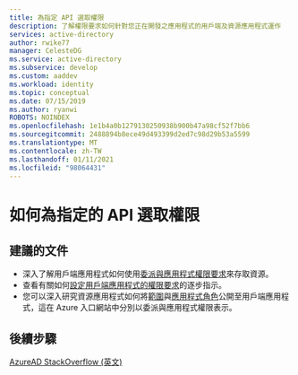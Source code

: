 ```yaml
---
title: 為指定 API 選取權限
description: 了解權限要求如何針對您正在開發之應用程式的用戶端及資源應用程式運作
services: active-directory
author: rwike77
manager: CelesteDG
ms.service: active-directory
ms.subservice: develop
ms.custom: aaddev
ms.workload: identity
ms.topic: conceptual
ms.date: 07/15/2019
ms.author: ryanwi
ROBOTS: NOINDEX
ms.openlocfilehash: 1e1b4a0b1279130250938b900b47a98cf52f7bb6
ms.sourcegitcommit: 2488894b8ece49d493399d2ed7c98d29b53a5599
ms.translationtype: MT
ms.contentlocale: zh-TW
ms.lasthandoff: 01/11/2021
ms.locfileid: "98064431"
---
```

# <a name="how-to-select-permissions-for-a-given-api"></a>如何為指定的 API 選取權限

## <a name="recommended-documents"></a>建議的文件

- 深入了解用戶端應用程式如何使用[委派與應用程式權限要求](./developer-glossary.md#permissions)來存取資源。
- 查看有關如何[設定用戶端應用程式的權限要求](./quickstart-configure-app-access-web-apis.md)的逐步指示。
- 您可以深入研究資源應用程式如何將[範圍](./developer-glossary.md#scopes)與[應用程式角色](./developer-glossary.md#roles)公開至用戶端應用程式，這在 Azure 入口網站中分別以委派與應用程式權限表示。

## <a name="next-steps"></a>後續步驟

[AzureAD StackOverflow (英文)](https://stackoverflow.com/questions/tagged/azure-active-directory)